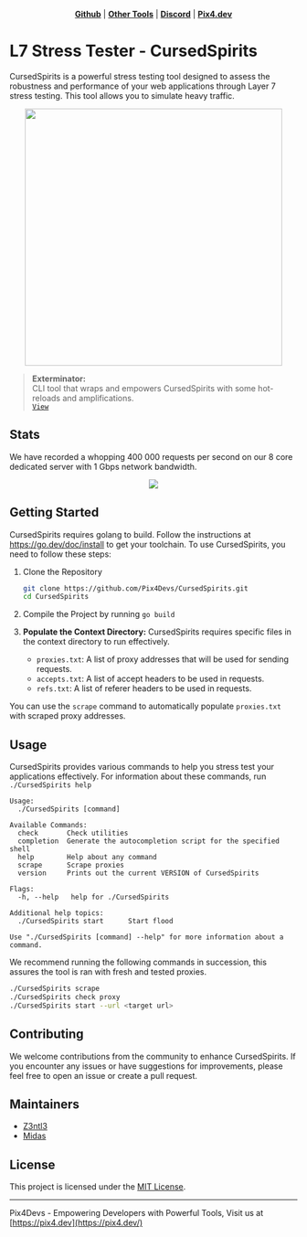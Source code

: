 <p align="center">
<strong><a href="https://github.com/Pix4Devs/CursedSpirits">Github</a></strong>
|
<strong><a href="https://github.com/Pix4Devs">Other Tools</a></strong>
|
<strong><a href="https://discord.gg/bNhXhypyTS">Discord</a></strong>
|
<strong><a href="https://pix4.dev">Pix4.dev</a></strong>
</p>

# L7 Stress Tester - CursedSpirits

CursedSpirits is a powerful stress testing tool designed to assess the robustness and performance of your web applications through Layer 7 stress testing. This tool allows you to simulate heavy traffic.

<p align="center">
<img src="https://www.hindustantimes.com/ht-img/img/2023/07/28/1600x900/Screenshot_2023-07-27_234919_1690524990508_1690525009794.png" width="450" class="frame">
</p>

> **Exterminator:**<br>
> CLI tool that wraps and empowers CursedSpirits with some hot-reloads and amplifications.
> <br><a href="https://github.com/Z3NTL3/Exterminator/">`View`</a>

## Stats

We have recorded a whopping 400 000 requests per second on our 8 core dedicated server with 1 Gbps network bandwidth.

<p align="center">
<img src="https://images-ext-1.discordapp.net/external/H9bTk-XvqRyQ5JjHgx19_mU1P6G_KsDS2_4USksEYLU/https/camo.githubusercontent.com/56f79ca67dbc72081b9619508e3e6b256e4621ba1953db2ce6710cceddfc0a72/68747470733a2f2f6d656469612e646973636f72646170702e6e65742f6174746163686d656e74732f3935363331303834303436343737333230302f313134333435303535323730363031313235362f696d6167652e706e673f77696474683d31343430266865696768743d363038?width=1440&height=607" >
</p>

## Getting Started

CursedSpirits requires golang to build. Follow the instructions at https://go.dev/doc/install to get your toolchain.
To use CursedSpirits, you need to follow these steps:

1. Clone the Repository

   ```sh
   git clone https://github.com/Pix4Devs/CursedSpirits.git
   cd CursedSpirits
   ```
2. Compile the Project by running `go build`
3. **Populate the Context Directory:** CursedSpirits requires specific files in the context directory to run effectively.

   - `proxies.txt`: A list of proxy addresses that will be used for sending requests.
   - `accepts.txt`: A list of accept headers to be used in requests.
   - `refs.txt`: A list of referer headers to be used in requests.

You can use the `scrape` command to automatically populate `proxies.txt` with scraped proxy addresses.

## Usage

CursedSpirits provides various commands to help you stress test your applications effectively. For information about these commands, run `./CursedSpirits help`

```plain
Usage:
  ./CursedSpirits [command]

Available Commands:
  check       Check utilities
  completion  Generate the autocompletion script for the specified shell
  help        Help about any command
  scrape      Scrape proxies
  version     Prints out the current VERSION of CursedSpirits

Flags:
  -h, --help   help for ./CursedSpirits

Additional help topics:
  ./CursedSpirits start      Start flood

Use "./CursedSpirits [command] --help" for more information about a command.
```

We recommend running the following commands in succession, this assures the tool is ran with fresh and tested proxies.

```sh
./CursedSpirits scrape
./CursedSpirits check proxy
./CursedSpirits start --url <target url>
```

## Contributing

We welcome contributions from the community to enhance CursedSpirits. If you encounter any issues or have suggestions for improvements, please feel free to open an issue or create a pull request.

## Maintainers

- [Z3ntl3](https://github.com/Z3ntl3)
- [Midas](https://github.com/MidasVanVeen)

## License

This project is licensed under the [MIT License](https://mit-license.org).

---

Pix4Devs - Empowering Developers with Powerful Tools, Visit us at [https://pix4.dev](https://pix4.dev/)
